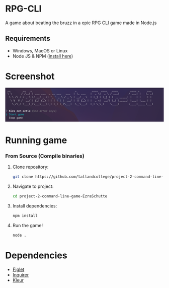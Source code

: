 # RPG-CLI

A game about beating the bruzz in a epic RPG CLI game made in Node.js

## Requirements

- Windows, MacOS or Linux
- Node JS & NPM ([install here](https://nodejs.org/en/download))

# Screenshot
![img.png](img.png)

# Running game

### From Source (Compile binaries)

1. Clone repository:
    ```bash
    git clone https://github.com/tallandcollege/project-2-command-line-game-EzraSchutte.git
    ```
2. Navigate to project:
    ```bash
    cd project-2-command-line-game-EzraSchutte
    ```
3. Install dependencies:
    ```bash
    npm install
    ```
4. Run the game!
    ```bash
    node .
    ```
   
# Dependencies
- [Figlet](https://www.npmjs.com/package/figlet)
- [Inquirer](https://www.npmjs.com/package/inquirer)
- [Kleur](https://www.npmjs.com/package/kleur)
